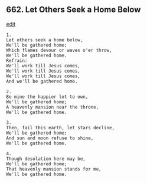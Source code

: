 
## 662.  Let Others Seek a Home Below
[edit](https://docs.google.com/document/d/1fpCY18Qwzn4KpYN1dQYUsaz6n%2DMBMEw7/edit?mode=html)




    1.
    Let others seek a home below, 
    We'll be gathered home; 
    Which flames devour or waves o'er throw, 
    We'll be gathered home. 
    Refrain:
    We'll work till Jesus comes, 
    We'll work till Jesus comes, 
    We'll work till Jesus comes, 
    And we'll be gathered home. 

    2.
    Be mine the happier lot to own, 
    We'll be gathered home; 
    A heavenly mansion near the throne, 
    We'll be gathered home. 

    3.
    Then, fail this earth, let stars decline, 
    We'll be gathered home; 
    And sun and moon refuse to shine, 
    We'll be gathered home. 

    4.
    Though desolation here may be, 
    We'll be gathered home; 
    That heavenly mansion stands for me, 
    We'll be gathered home.

